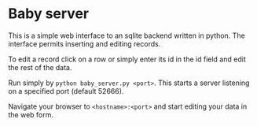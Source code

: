 # Baby server

This is a simple web interface to an sqlite backend written in python. The interface permits inserting and editing records.

To edit a record click on a row or simply enter its id in the id field and edit the rest of the data.

Run simply by `python baby_server.py <port>`. This starts a server listening on a specified port (default 52666).

Navigate your browser to `<hostname>:<port>` and start editing your data in the web form.
